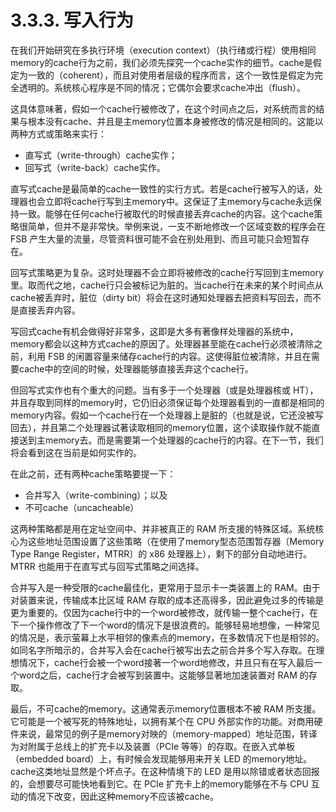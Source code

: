 # 3.3.3. 写入行为

在我们开始研究在多执行环境（execution context）（执行绪或行程）使用相同memory的cache行为之前，我们必须先探究一个cache实作的细节。cache是假定为一致的（coherent），而且对使用者层级的程序而言，这个一致性是假定为完全透明的。系统核心程序是不同的情况；它偶尔会要求cache冲出（flush）。

这具体意味著，假如一个cache行被修改了，在这个时间点之后，对系统而言的结果与根本没有cache、并且是主memory位置本身被修改的情况是相同的。这能以两种方式或策略来实行：

* 直写式（write-through）cache实作；
* 回写式（write-back）cache实作。

直写式cache是最简单的cache一致性的实行方式。若是cache行被写入的话，处理器也会立即将cache行写到主memory中。这保证了主memory与cache永远保持一致。能够在任何cache行被取代的时候直接丢弃cache的内容。这个cache策略很简单，但并不是非常快。举例来说，一支不断地修改一个区域变数的程序会在 FSB 产生大量的流量，尽管资料很可能不会在别处用到、而且可能只会短暂存在。

回写式策略更为复杂。这时处理器不会立即将被修改的cache行写回到主memory里。取而代之地，cache行只会被标记为脏的。当cache行在未来的某个时间点从cache被丢弃时，脏位（dirty bit）将会在这时通知处理器去把资料写回去，而不是直接丢弃内容。

写回式cache有机会做得好非常多，这即是大多有著像样处理器的系统中，memory都会以这种方式cache的原因了。处理器甚至能在cache行必须被清除之前，利用 FSB 的闲置容量来储存cache行的内容。这使得脏位被清除，并且在需要cache中的空间的时候，处理器能够直接丢弃这个cache行。

但回写式实作也有个重大的问题。当有多于一个处理器（或是处理器核或 HT），并且存取到同样的memory时，它仍旧必须保证每个处理器看到的一直都是相同的memory内容。假如一个cache行在一个处理器上是脏的（也就是说，它还没被写回去），并且第二个处理器试著读取相同的memory位置，这个读取操作就不能直接送到主memory去。而是需要第一个处理器的cache行的内容。在下一节，我们将会看到这在当前是如何实作的。

在此之前，还有两种cache策略要提一下：

* 合并写入（write-combining）；以及
* 不可cache（uncacheable）

这两种策略都是用在定址空间中、并非被真正的 RAM 所支援的特殊区域。系统核心为这些地址范围设置了这些策略（在使用了memory型态范围暂存器〔Memory Type Range Register，MTRR〕的 x86 处理器上），剩下的部分自动地进行。MTRR 也能用于在直写式与回写式策略之间选择。

合并写入是一种受限的cache最佳化，更常用于显示卡一类装置上的 RAM。由于对装置来说，传输成本比区域 RAM 存取的成本还高得多，因此避免过多的传输是更为重要的。仅因为cache行中的一个word被修改，就传输一整个cache行，在下一个操作修改了下一个word的情况下是很浪费的。能够轻易地想像，一种常见的情况是，表示萤幕上水平相邻的像素点的memory，在多数情况下也是相邻的。如同名字所暗示的，合并写入会在cache行被写出去之前合并多个写入存取。在理想情况下，cache行会被一个word接著一个word地修改，并且只有在写入最后一个word之后，cache行才会被写到装置中。这能够显著地加速装置对 RAM 的存取。

最后，不可cache的memory。这通常表示memory位置根本不被 RAM 所支援。它可能是一个被写死的特殊地址，以拥有某个在 CPU 外部实作的功能。对商用硬件来说，最常见的例子是memory对映的（memory-mapped）地址范围，转译为对附属于总线上的扩充卡以及装置（PCIe 等等）的存取。在嵌入式单板（embedded board）上，有时候会发现能够用来开关 LED 的memory地址。cache这类地址显然是个坏点子。在这种情境下的 LED 是用以除错或者状态回报的，会想要尽可能快地看到它。在 PCIe 扩充卡上的memory能够在不与 CPU 互动的情况下改变，因此这种memory不应该被cache。


